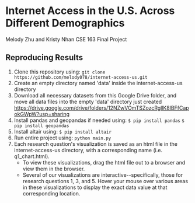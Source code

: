# Internet Access in the U.S. Across Different Demographics
Melody Zhu and Kristy Nhan 
CSE 163 Final Project

## Reproducing Results
1. Clone this repository using:
	`git clone https://github.com/melody078/internet-access-us.git`
2. Create an empty directory named 'data' inside the internet-access-us directory
3. Download all necessary datasets from this Google Drive folder, and move all data files into the empty 'data' directory just created https://drive.google.com/drive/folders/12NZwVOmTSZozcRgllK8lBFfCapokGWpW?usp=sharing
4. Install pandas and geopandas if needed using:
	`$ pip install pandas`
	`$ pip install geopandas`
5. Install altair using:
	`$ pip install altair`
6. Run entire project using:
	`python main.py`
7. Each research question's visualization is saved as an html file in the internet-access-us directory, with a corresponding name (i.e. q1_chart.html). 
	* To view these visualizations, drag the html file out to a browser and view them in the browser.
	* Several of our visualizations are interactive--specifically, those for research questions 1, 3, and 5.
		Hover your mouse over various areas in these visualizations to display the exact data value at that corresponding location.